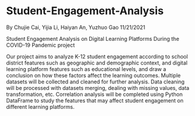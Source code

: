 # Student-Engagement-Analysis
By Chujie Cai, Yijia Li, Haiyan An, Yuzhuo Gao 11/21/2021


Student Engagement Analysis on Digital Learning Platforms During the COVID-19 Pandemic project 

Our project aims to analyze K-12 student engagement according to school district features such
as geographic and demographic context, and digital learning platform features such as educational
levels, and draw a conclusion on how these factors affect the learning outcomes. Multiple datasets
will be collected and cleaned for further analysis. Data cleaning will be processed with datasets merging,
dealing with missing values, data transformation, etc. Correlation analysis will be completed using Python
DataFrame to study the features that may affect student engagement on different learning platforms.
